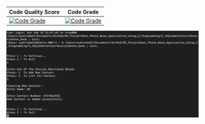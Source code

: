 | Code Quality Score | Code Grade |
| --------------- | --------------- |
| [![Code Grade](https://api.codiga.io/project/30929/score/svg)](https://www.codiga.io) | [![Code Grade](https://api.codiga.io/project/30929/status/svg)](https://www.codiga.io) |

![OUTPUT SCREENSHOT](https://github.com/Sumit21adm/M1_ProjectGoal_Phone_Book_Application_Using_C_Programming/blob/3b28e5aa87708de6fe41abc866e6a97b01639598/3_Implementation/Program%20Output.jpeg)
